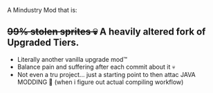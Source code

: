 A Mindustry Mod that is:

## ~~99% stolen sprites :skull:~~ A heavily altered fork of Upgraded Tiers.
- Literally another vanilla upgrade mod:tm:
- Balance pain and suffering after each commit about it :skull:
- Not even a tru project... just a starting point to then attac JAVA MODDING 🫠 (when i figure out actual compiling workflow)
